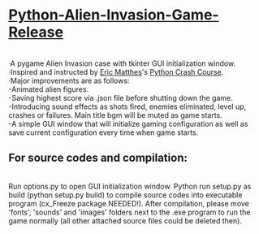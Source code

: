 # [Python-Alien-Invasion-Game-Release][url]
<br>·A pygame Alien Invasion case with tkinter GUI initialization window.
<br>·Inspired and instructed by [Eric Matthes][ehmatthes]'s [Python Crash Course][book].
<br>·Major improvements are as follows:
<br> -Animated alien figures.
<br> -Saving highest score via .json file before shutting down the game.
<br> -Introducing sound effects as shots fired, enemies eliminated, level up, crashes or failures. Main title bgm will be muted as game starts.
<br> -A simple GUI window that will initialize gaming configuration as well as save current configuration every time when game starts.

## For source codes and compilation: 
<br>Run options.py to open GUI initialization window. Python run setup.py as build (python setup.py build) to compile source codes into executable program (cx_Freeze package NEEDED!). After compilation, please move 'fonts', 'sounds' and  'images' folders next to the .exe program to run the game normally (all other attached source files could be deleted then).

[url]:https://github.com/Springfield4ever/Python-Alien-Invasion-Game/releases/tag/Executable
[book]:https://nostarch.com/pythoncrashcourse2e
[ehmatthes]:https://github.com/ehmatthes
